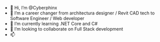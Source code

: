 - 👋 Hi, I’m @Cyberphinx
- 👀 I’m a career changer from architectura designer / Revit CAD tech to Software Engineer / Web developer
- 🌱 I’m currently learning .NET Core and C#
- 💞️ I’m looking to collaborate on Full Stack development
- 📫 

<!---
Cyberphinx/Cyberphinx is a ✨ special ✨ repository because its `README.md` (this file) appears on your GitHub profile.
You can click the Preview link to take a look at your changes.
--->
